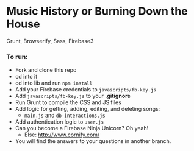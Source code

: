 # Music History or Burning Down the House
Grunt, Browserify, Sass, Firebase3

### To run:
+ Fork and clone this repo
+ cd into it
+ cd into lib and run `npm install`
+ Add your Firebase credentials to `javascripts/fb-key.js`
+ Add `javascripts/fb-key.js` to your **.gitignore**
+ Run Grunt to compile the CSS and JS files
+ Add logic for getting, adding, editing, and deleting songs:
    + `main.js` and `db-interactions.js`
+ Add authentication logic to `user.js`
+ Can you become a Firebase Ninja Unicorn? Oh yeah!
    + Else: http://www.cornify.com/
+ You will find the answers to your questions in another branch.